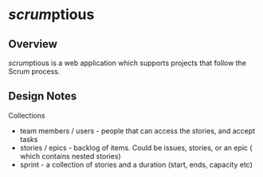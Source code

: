 *scrum*ptious
===========

## Overview
*scrum*ptious is a web application which supports projects that follow the Scrum process.

## Design Notes

Collections

* team members / users - people that can access the stories, and accept tasks
* stories / epics - backlog of items. Could be issues, stories, or an epic ( which contains nested stories)
* sprint - a collection of stories and a duration (start, ends, capacity etc)